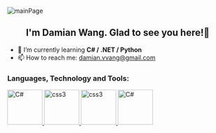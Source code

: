 ![mainPage](https://user-images.githubusercontent.com/116505961/197438107-c3bec6bd-bbca-4dd5-b66e-03ee565205a0.jpg)
<h2 align="center">I'm Damian Wang. Glad to see you here!👋</h2>

- 🌱 I’m currently learning **C# / .NET / Python**
- 📫 How to reach me: damian.vvang@gmail.com

<h3 align="left">Languages, Technology and Tools:</h3>

<p align="left"> <a href="https://www.w3schools.com/cs/index.php/" target="_blank" rel="noreferrer"> <img src="https://seeklogo.com/images/C/c-sharp-c-logo-02F17714BA-seeklogo.com.png" alt="C#" width="80" height="80"/> </a> <a href="https://www.w3schools.com/cs/" target="_blank" rel="noreferrer"> <a href="https://www.w3schools.com/python/" target="_blank" rel="noreferrer"> <img src="https://upload.wikimedia.org/wikipedia/commons/thumb/c/c3/Python-logo-notext.svg/1869px-Python-logo-notext.svg.png" alt="css3" width="80" height="80"/> </a> <a href="http://www.w3schools.me/aspnetcore/asp-net-core-tutorial" target="_blank" rel="noreferrer"> <img src="https://upload.wikimedia.org/wikipedia/commons/thumb/e/ee/.NET_Core_Logo.svg/768px-.NET_Core_Logo.svg.png" alt="css3" width="80" height="80"/> </a> <a href="https://www.w3schools.com/js/" target="_blank" rel="noreferrer"> <img src="https://seeklogo.com/images/O/ottawa-js-logo-394DB38073-seeklogo.com.png" alt="C#" width="80" height="80"/> </a> 

<!--
**damian-vvang/damian-vvang** is a ✨ _special_ ✨ repository because its `README.md` (this file) appears on your GitHub profile.

Here are some ideas to get you started:

- 🔭 I’m currently working on ...
- 🌱 I’m currently learning ...
- 👯 I’m looking to collaborate on ...
- 🤔 I’m looking for help with ...
- 💬 Ask me about ...
- 📫 How to reach me: ...
- 😄 Pronouns: ...
- ⚡ Fun fact: ...
-->
